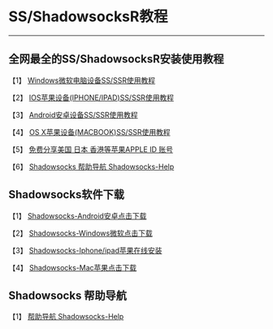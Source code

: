 
# SS/ShadowsocksR教程

<hr>

## 全网最全的SS/ShadowsocksR安装使用教程

【1】 [Windows微软电脑设备SS/SSR使用教程](/微软/)

【2】 [IOS苹果设备(IPHONE/IPAD)SS/SSR使用教程](/ios/)

【3】 [Android安卓设备SS/SSR使用教程](/Android/)

【4】 [OS X苹果设备(MACBOOK)SS/SSR使用教程](/Mac/)

【5】 [免费分享美国 日本 香港等苹果APPLE ID 账号](/AppleID/)

【6】 [Shadowsocks 帮助导航 Shadowsocks-Help ](https://shadowsocks-help.github.io/)

## Shadowsocks软件下载

【1】 [Shadowsocks-Android安卓点击下载](https://raw.githubusercontent.com/ss-ssr/download/master/shadowsocks-android.apk)

【2】 [Shadowsocks-Windows微软点击下载](https://raw.githubusercontent.com/ss-ssr/download/master/shadowsocks-windows.zip)

【3】  [Shadowsocks-Iphone/ipad苹果在线安装](https://shadowsocks-help.github.io/ios/)

【4】  [Shadowsocks-Mac苹果点击下载](https://raw.githubusercontent.com/ss-ssr/download/master/shadowsocks-mac.zip)

## Shadowsocks 帮助导航

【1】 [帮助导航 Shadowsocks-Help ](https://shadowsocks-help.github.io/)
